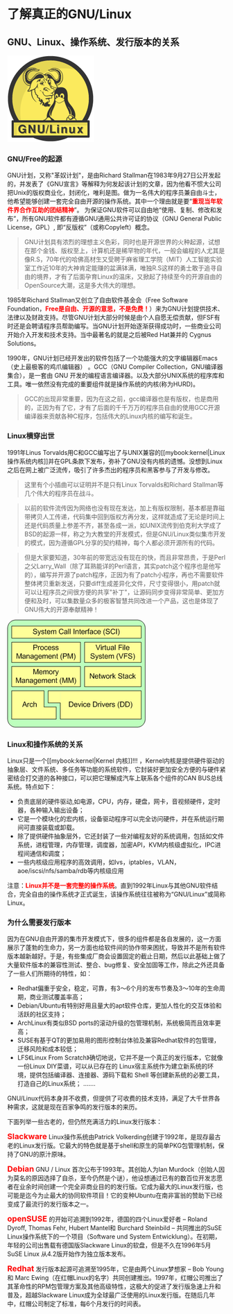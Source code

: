 # 了解真正的GNU/Linux

## GNU、Linux、操作系统、发行版本的关系

![GNU_Linux关系](https://raw.githubusercontent.com/shaohaiyang/rootlinux/master/images/s1_1_gnu.png)

### GNU/Free的起源 
GNU计划，又称"革奴计划"，是由Richard Stallman在1983年9月27日公开发起的，并发表了《GNU宣言》等解释为何发起该计划的文章，因为他看不惯大公司把Unix的版权商业化，封闭化，唯利是图。做为一名伟大的程序员兼自由斗士，他希望能够创建一套完全自由开源的操作系统。其中一个理由就是要“<font color=red><b>重现当年软件界合作互助的团结精神</b></font>”。 为保证GNU软件可以自由地“使用、复制、修改和发布”，所有GNU软件都有遵循GNU通用公共许可证的协议（GNU General Public License，GPL）, 即“反版权”（或称Copyleft）概念。

> GNU计划具有浓烈的理想主义色彩，同时也是开源世界的火种起源，试想在那个金钱、版权至上，计算机还是稀罕物的年代，一般会编程的人尤其是像R.S，70年代的哈佛高材生又受聘于麻省理工学院（MIT）人工智能实验室工作近10年的大神肯定能赚的盆满钵满，唯独R.S这样的勇士敢于追寻自由的境界，才有了后面孕育Linux的温床，又掀起了持续至今的开源自由的OpenSource大潮，这是多大伟大的理想。

1985年Richard Stallman又创立了自由软件基金会（Free Software Foundation，<font color=red><b>Free是自由、开源的意思，不是免费！</b></font>）来为GNU计划提供技术、法律以及财政支持。尽管GNU计划大部分时候是由个人自愿无偿贡献，但FSF有时还是会聘请程序员帮助编写。当GNU计划开始逐渐获得成功时，一些商业公司开始介入开发和技术支持。当中最著名的就是之后被Red Hat兼并的 Cygnus Solutions。

1990年，GNU计划已经开发出的软件包括了一个功能强大的文字编辑器Emacs（史上最极客的鸡爪编辑器） 。GCC（GNU Compiler Collection，GNU编译器集合），是一套由 GNU 开发的编程语言编译器。以及大部分UNIX系统的程序库和工具。唯一依然没有完成的重要组件就是操作系统的内核(称为HURD)。

> GCC的出现非常重要，因为在这之前，gcc编译器也是有版权，也是商用的，正因为有了它，才有了后面的千千万万的程序员自由的使用GCC开源编译器来贡献各种C程序，包括伟大的Linux内核的编写和诞生。

### Linux横穿出世 
1991年Linus Torvalds用C和GCC编写出了与UNIX兼容的[[mybook:kernel|Linux操作系统内核]]并在GPL条款下发布，弥补了GNU没有内核的遗憾。没想到Linux之后在网上被广泛流传，吸引了许多杰出的程序员和黑客参与了开发与修改。

> 这里有个小插曲可以证明并不是只有Linux Torvalds和Richard Stallman等几个伟大的程序员在战斗。

> 以前的软件流传因为网络也没有现在发达，加上有版权限制，基本都是靠磁带拷贝人工传递，代码集中回到版权方再分发，这样就造成了无论是时间上还是代码质量上参差不齐，甚至各成一派，如UNIX流传到伯克利大学成了BSD的起源一样，称之为大教堂的开发模式，但是GNU/Linux类似集市开发的模式，因为遵循GPL分享的契约精神，每个人都必须开源所有的代码。

> 但是大家要知道，30年前的带宽远没有现在的快，而且非常昂贵，于是Perl之父Larry_Wall（除了耳熟能详的Perl语言，其实patch这个程序也是他写的），编写并开源了patch程序，正因为有了patch小程序，再也不需要软件整体拷贝重新发送，只要diff生成差异化文件，尺寸变得很小，用patch就可以让程序员之间很方便的共享"补丁"，让源码同步变得非常简单、更加方便和及时，可以集数量众多的极客智慧共同改进一个产品，这也是体现了GNU伟大的开源奉献精神！

![Linux内核](https://raw.githubusercontent.com/shaohaiyang/rootlinux/master/images/s1_2_kernel.jpg)

### Linux和操作系统的关系 

Linux只是一个[[mybook:kernel|Kernel 内核]]!!! ，Kernel内核是提供硬件驱动的抽象层、文件系统、多任务等功能的系统软件，它封装好更加安全方便的与硬件紧密结合打交道的各种接口，可以把它理解成汽车上联系各个组件的CAN BUS总线系统。特点如下：
* 负责底层的硬件驱动,如电源，CPU，内存，硬盘，网卡，音视频硬件，定时器，各种输入输出设备；
* 它是一个模块化的宏内核，设备驱动程序可以完全访问硬件，并在系统运行期间可直接装载或卸载。
* 除了提供硬件抽象层外，它还封装了一些对编程友好的系统调用，包括如文件系统，进程管理，内存管理，调度器，加密API，KVM内核级虚拟化，IPC进程间通信和调度；
* 一些内核级应用程序的高效调用，如lvs，iptables，VLAN，aoe/iscsi/nfs/samba/rdb等内核级应用

注意：<html><font color=red><b>Linux并不是一套完整的操作系统</b></font></html>。直到1992年Linux与其他GNU软件结合，完全自由的操作系统才正式诞生，该操作系统往往被称为“GNU/Linux”或简称Linux。


### 为什么需要发行版本 
因为在GNU自由开源的集市开发模式下，很多的组件都是各自发展的，这一方面展示了蓬勃的生命力，另一方面也给软件间的协作带来困扰，导致并不是所有软件版本越新越好。于是，有些集成厂商会设置固定的截止日期，然后以此基础上做了大量软件版本的兼容性测试、整合、bug修复、安全加固等工作，除此之外还具备了一些人们所期待的特性，如：

* Redhat偏重于安全，稳定，可靠，有3～6个月的发布节奏及3～10年的生命周期，商业测试覆盖率高；
* Debian/Ubuntu有特别好用且量大的apt软件仓库，更加人性化的交互体验和活跃的社区支持；
* ArchLinux有类似BSD ports的滚动升级的包管理机制，系统极简而且效率更高；
* SUSE有基于QT的更加易用的图形控制台体验及兼容Redhat软件的包管理，迁移风险和成本较低；
* LFS《Linux From Scratch》确切地说，它并不是一个真正的发行版本，它就像一份Linux DIY菜谱，可以从已存在的 Linux宿主系统作为建立新系统的环境，提供包括编译器、连接器、源码下载和 Shell 等创建新系统的必要工具，打造自己的Linux系统；
.......

GNU/Linux代码本身并不收费，但提供了可收费的技术支持，满足了大千世界各种需求，这就是现在百家争鸣的发行版本的来历。

下面列举一些古老的，但仍然充满活力的Linux发行版本：

<font color=red size=+1><b>Slackware</b></font> Linux操作系统由Patrick Volkerding创建于1992年，是现存最古老的Linux发行版。它最大的特色就是基于shell和原生的简单PKG包管理机制，保持了GNU的原汁原味。

<font color=red size=+1><b>Debian</b></font> GNU / Linux 首次公布于1993年。其创始人为Ian Murdock（创始人因为莫名的原因选择了自杀，至今仍然是个谜），他设想通过已有的数百位开发志愿者在业余时间创建一个完全非商业目的的发行版。它成为最大的Linux发行版，也可能是迄今为止最大的协同软件项目！它的变种Ubuntu在南非富翁的赞助下已经变成了最流行的发行版本之一。


<font color=red size=+1><b>openSUSE</b></font> 的开始可追溯到1992年，德国的四个Linux爱好者 – Roland Dyroff, Thomas Fehr, Hubert Mantel和 Burchard Steinbild – 共同推出的SuSE Linux操作系统下的一个项目（Software und System Entwicklung）。在初期，年轻的公司出售载有德国版Slackware Linux的软盘，但是不久在1996年5月SuSE Linux 从4.2版开始作为独立版本发布。


<font color=red size=+1><b>Redhat</b></font> 发行版本起源可追溯至1995年，它是由两个Linux梦想家 – Bob Young和 Marc Ewing（在红帽Linux的名字）共同创建推出。1997年，红帽公司推出了其革命性的RPM包管理方案及其他高级特性，这极大的促进了发行版急速上升和普及，超越Slackware Linux成为全球最广泛使用的Linux发行版。在随后几年中，红帽公司制定了标准，每6个月发行的时间表。